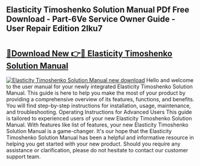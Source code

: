 ## Elasticity Timoshenko Solution Manual PDf Free Download - Part-6Ve Service Owner Guide - User Repair Edition 2Iku7

# <h2><a href="http://bc5026.oget.top/?id=Elasticity+Timoshenko+Solution+Manual">🔗Download New 👉🔴 Elasticity Timoshenko Solution Manual</a></h2>

[![Elasticity Timoshenko Solution Manual new download](https://i.imgur.com/5g1atiW.png)](http://bc5026.oget.top/?id=Elasticity+Timoshenko+Solution+Manual)
Hello and welcome to the user manual for your newly integrated Elasticity Timoshenko Solution Manual. This guide is here to help you make the most of your product by providing a comprehensive overview of its features, functions, and benefits. You will find step-by-step instructions for installation, usage, maintenance, and troubleshooting. Operating Instructions for Advanced Users This guide is tailored to experienced users of your new Elasticity Timoshenko Solution Manual. With features like list of features, your new Elasticity Timoshenko Solution Manual is a game-changer. It's our hope that the Elasticity Timoshenko Solution Manual has been a helpful and informative resource in helping you get started with your new product. Should you require any assistance or clarification, please do not hesitate to contact our customer support team.
